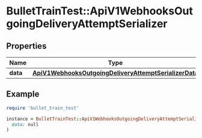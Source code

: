 # BulletTrainTest::ApiV1WebhooksOutgoingDeliveryAttemptSerializer

## Properties

| Name | Type | Description | Notes |
| ---- | ---- | ----------- | ----- |
| **data** | [**ApiV1WebhooksOutgoingDeliveryAttemptSerializerData**](ApiV1WebhooksOutgoingDeliveryAttemptSerializerData.md) |  | [optional] |

## Example

```ruby
require 'bullet_train_test'

instance = BulletTrainTest::ApiV1WebhooksOutgoingDeliveryAttemptSerializer.new(
  data: null
)
```

